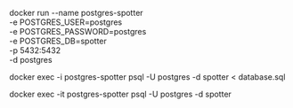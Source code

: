docker run --name postgres-spotter \
  -e POSTGRES_USER=postgres \
  -e POSTGRES_PASSWORD=postgres \
  -e POSTGRES_DB=spotter \
  -p 5432:5432 \
  -d postgres

docker exec -i postgres-spotter psql -U postgres -d spotter < database.sql

docker exec -it postgres-spotter psql -U postgres -d spotter

